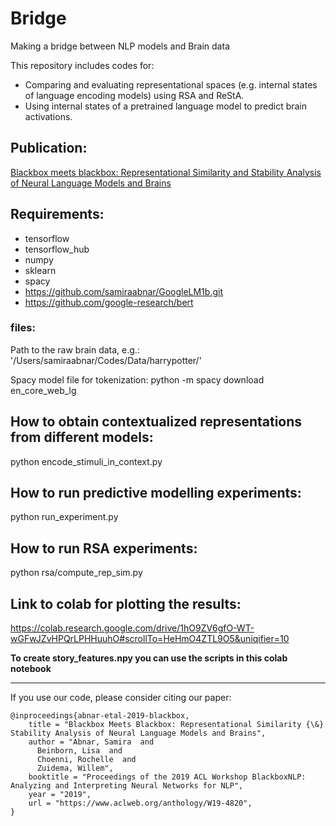 # Bridge
Making a bridge between NLP models and Brain data

This repository includes codes for:
* Comparing and evaluating representational spaces (e.g. internal states of language encoding models) using RSA and ReStA.
* Using internal states of a pretrained language model to predict brain activations.


## Publication:
[Blackbox meets blackbox: Representational Similarity and Stability Analysis of Neural Language Models and Brains](https://arxiv.org/abs/1906.01539)


## Requirements:
* tensorflow
* tensorflow_hub
* numpy
* sklearn
* spacy
* https://github.com/samiraabnar/GoogleLM1b.git
* https://github.com/google-research/bert

### files:
Path to the raw brain data, e.g.: '/Users/samiraabnar/Codes/Data/harrypotter/'

Spacy model file for tokenization:
python -m spacy download en_core_web_lg

## How to obtain contextualized representations from different models:
python encode_stimuli_in_context.py
## How to run predictive modelling experiments:
python run_experiment.py

## How to run RSA experiments:
python rsa/compute_rep_sim.py

## Link to colab for plotting the results:
https://colab.research.google.com/drive/1hO9ZV6gfO-WT-wGFwJZvHPQrLPHHuuhO#scrollTo=HeHmO4ZTL9O5&uniqifier=10


**To create story_features.npy you can use the scripts in this colab notebook**

---
If you use our code, please consider citing our paper:
```
@inproceedings{abnar-etal-2019-blackbox,
    title = "Blackbox Meets Blackbox: Representational Similarity {\&} Stability Analysis of Neural Language Models and Brains",
    author = "Abnar, Samira  and
      Beinborn, Lisa  and
      Choenni, Rochelle  and
      Zuidema, Willem",
    booktitle = "Proceedings of the 2019 ACL Workshop BlackboxNLP: Analyzing and Interpreting Neural Networks for NLP",
    year = "2019",
    url = "https://www.aclweb.org/anthology/W19-4820",
}
```
